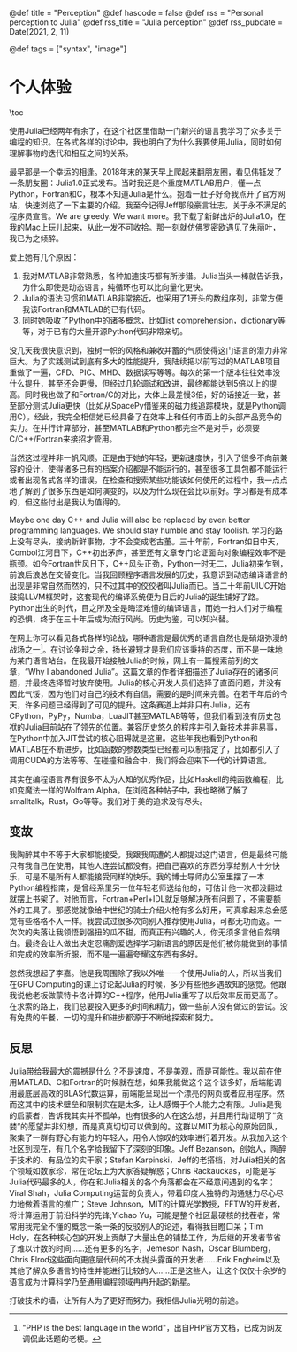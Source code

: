 @def title = "Perception"
@def hascode = false
@def rss = "Personal perception to Julia"
@def rss_title = "Julia perception"
@def rss_pubdate = Date(2021, 2, 11)

@def tags = ["syntax", "image"]

# 个人体验

\toc

使用Julia已经两年有余了，在这个社区里借助一门新兴的语言我学习了众多关于编程的知识。在各式各样的讨论中，我也明白了为什么我要使用Julia，同时如何理解事物的迭代和相互之间的关系。

最早那是一个幸运的相逢。2018年末的某天早上爬起来翻朋友圈，看见伟钰发了一条朋友圈：Julia1.0正式发布。当时我还是个重度MATLAB用户，懂一点Python，Fortran和C，根本不知道Julia是什么。抱着一肚子好奇我点开了官方网站，快速浏览了一下主要的介绍。我至今记得Jeff那段豪言壮志，关于永不满足的程序员宣言。We are greedy. We want more。我下载了新鲜出炉的Julia1.0，在我的Mac上玩儿起来，从此一发不可收拾。那一刻就仿佛罗密欧遇见了朱丽叶，我已为之倾醉。

爱上她有几个原因：
1. 我对MATLAB非常熟悉，各种加速技巧都有所涉猎。Julia当头一棒就告诉我，为什么即使是动态语言，纯循环也可以比向量化更快。
2. Julia的语法习惯和MATLAB非常接近，也采用了1开头的数组序列，非常方便我该Fortran和MATLAB的已有代码。
3. 同时她吸收了Python中的诸多概念，比如list comprehension，dictionary等等，对于已有的大量开源Python代码非常亲切。

没几天我很快意识到，独树一帜的风格和兼收并蓄的气质使得这门语言的潜力非常巨大。为了实践测试到底有多大的性能提升，我陆续把以前写过的MATLAB项目重做了一遍，CFD、PIC、MHD、数据读写等等。每次的第一个版本往往效率没什么提升，甚至还会更慢，但经过几轮调试和改进，最终都能达到5倍以上的提高。同时我也做了和Fortran/C的对比，大体上最差慢3倍，好的话接近一致，甚至部分测试Julia更快（比如从SpacePy借鉴来的磁力线追踪模块，就是Python调用C）。经此，我完全相信她已经具备了在效率上和任何市面上的头部产品竞争的实力。在并行计算部分，甚至MATLAB和Python都完全不是对手，必须要C/C++/Fortran来接招才管用。

当然这过程并非一帆风顺。正是由于她的年轻，更新速度快，引入了很多不向前兼容的设计，使得诸多已有的档案介绍都是不能运行的，甚至很多工具包都不能运行或者出现各式各样的错误。在检查和搜索某些功能该如何使用的过程中，我一点点地了解到了很多东西是如何演变的，以及为什么现在会比以前好。学习都是有成本的，但这些付出是我认为值得的。

Maybe one day C++ and Julia will also be replaced by even better programming languages. We should stay humble and stay foolish. 学习的路上没有尽头，接纳新鲜事物，才不会变成老古董。三十年前，Fortran如日中天，Combol江河日下，C++初出茅庐，甚至还有文章专门论证面向对象编程效率不是瓶颈。如今Fortran世风日下，C++风头正劲，Python一时无二，Julia初来乍到，前浪后浪总在交替变化。当我回顾程序语言发展的历史，我意识到动态编译语言的出现是非常自然而然的，只不过其中的佼佼者叫Julia而已。当二十年前UIUC开始鼓捣LLVM框架时，这套现代的编译系统便为日后的Julia的诞生铺好了路。Python出生的时代，目之所及全是晦涩难懂的编译语言，而她一扫人们对于编程的恐惧，终于在三十年后成为流行风尚。历史为鉴，可以知兴替。

在网上你可以看见各式各样的论战，哪种语言是最优秀的语言自然也是硝烟弥漫的战场之一[^1]。在讨论争辩之余，扬长避短才是我们应该秉持的态度，而不是一味地为某门语言站台。在我最开始接触Julia的时候，网上有一篇搜索前列的文章，“Why I abandoned Julia”。这篇文章的作者详细描述了Julia存在的诸多问题，并最终选择暂时放弃使用。Julia的核心开发人员们选择了直面问题，并没有因此气馁，因为他们对自己的技术有自信，需要的是时间来完善。在若干年后的今天，许多问题已经得到了可见的提升。这条赛道上并非只有Julia，还有CPython，PyPy，Numba，LuaJIT甚至MATLAB等等，但我们看到没有历史包袱的Julia目前站在了领先的位置。兼容历史悠久的程序并引入新技术并非易事，在Python中加入JIT尝试的核心阻碍就是这里。这些年我也看到Python和MATLAB在不断进步，比如函数的参数类型已经都可以制指定了，比如都引入了调用CUDA的方法等等。在碰撞和融合中，我们将会迎来下一代的计算语言。

其实在编程语言界有很多不太为人知的优秀作品，比如Haskell的纯函数编程，比如变魔法一样的Wolfram Alpha。在浏览各种帖子中，我也略微了解了smalltalk，Rust，Go等等。我们对于美的追求没有尽头。

## 变故

我陶醉其中不等于大家都能接受。我跟我周遭的人都提过这门语言，但是最终可能只有我自己在使用，其他人连尝试都没有。把自己喜欢的东西分享给别人十分快乐，可是不是所有人都能接受同样的快乐。我的博士导师办公室里摆了一本Python编程指南，是曾经系里另一位年轻老师送给他的，可估计他一次都没翻过就摆上书架了。对他而言，Fortran+Perl+IDL就足够解决所有问题了，不需要额外的工具了。那感觉就像给中世纪的骑士介绍火枪有多么好用，可真拿起来总会感觉有些格格不入一样。我尝试过很多次向别人推荐使用Julia，可都无功而返。一次次的失落让我领悟到强扭的瓜不甜，而真正有兴趣的人，你无须多言他自然明白。最终会让人做出决定忍痛割爱选择学习新语言的原因是他们被你能做到的事情和完成的效率所折服，而不是一遍遍夸耀这东西有多好。

忽然我想起了李嘉。他是我周围除了我以外唯一一个使用Julia的人，所以当我们在GPU Computing的课上讨论起Julia的时候，多少有些他乡遇故知的感觉。他跟我说他老板做蒙特卡洛计算的C++程序，他用Julia重写了以后效率反而更高了。在求索的路上，我们总要投入更多的时间和精力，做一些前人没有做过的尝试。没有免费的午餐，一切的提升和进步都源于不断地探索和努力。

## 反思

Julia带给我最大的震撼是什么？不是速度，不是美观，而是可能性。我以前在使用MATLAB、C和Fortran的时候就在想，如果我能做这个这个该多好，后端能调用最底层高效的BLAS代数运算，前端能呈现出一个漂亮的网页或者应用程序。然而这其中的技术壁垒和限制实在是太多，让人感慨于个人能力之有限。Julia是我的启蒙者，告诉我其实并不孤单，也有很多的人在这么想，并且用行动证明了“贪婪”的愿望并非幻想，而是真真切切可以做到的。这群以MIT为核心的原始团队，聚集了一群有野心有能力的年轻人，用令人惊叹的效率进行着开发。从我加入这个社区到现在，有几个名字给我留下了深刻的印象。Jeff Bezanson，创始人，陶醉于技术的、有品位的实干家；Stefan Karpinski，Jeff的老搭档，对Julia相关的各个领域如数家珍，常在论坛上为大家答疑解惑；Chris Rackauckas，可能是写Julia代码最多的人，你在和Julia相关的各个角落都会在不经意间遇到的名字；Viral Shah，Julia Computing运营的负责人，带着印度人独特的沟通魅力尽心尽力地做着语言的推广；Steve Johnson，MIT的计算光学教授，FFTW的开发者，将计算运用于前沿科学的先锋;Yichao Yu，可能是整个社区最硬核的找茬者，常常用我完全不懂的概念一条一条的反驳别人的论述，看得我目瞪口呆；Tim Holy，在各种核心包的开发上贡献了大量出色的铺垫工作，为后继的开发者节省了难以计数的时间......还有更多的名字，Jemeson Nash，Oscar Blumberg，Chris Elrod这些面向更底层代码的不太抛头露面的开发者......Erik Engheim以及其他了解众多语言的特性并能进行比较的人......正是这些人，让这个仅仅十余岁的语言成为计算科学乃至通用编程领域冉冉升起的新星。

打破技术的墙，让所有人为了更好而努力。我相信Julia光明的前途。

[^1]: "PHP is the best language in the world"，出自PHP官方文档，已成为网友调侃此话题的老梗。